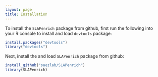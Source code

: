 ```yaml
---
layout: page
title: Installation
---
```




To install the `SLAPenrich` package from github, first run the following into your R console to install and load `devtools` package:

```r
install.packages("devtools")
library("devtools")
```

Next, install the and load `SLAPenrich` package from github:

```r
install_github("saezlab/SLAPenrich")
library(SLAPenrich)
```

